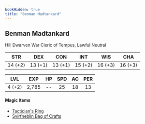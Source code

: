 ```yaml
---
bookHidden: true
title: "Benman Madtankard"
---
```


## Benman Madtankard

Hill Dwarven War Cleric of Tempus, Lawful Neutral

|  STR  |  DEX  |  CON  |  INT  |  WIS  |  CHA  |
|:-----:|:-----:|:-----:|:-----:|:-----:|:-----:|
|14 (+2)|13 (+1)|13 (+1)|15 (+2)|16 (+3)|16 (+3)|

|  LVL  |  EXP  |   HP  |  SPD  |   AC  |  PER  |
|:-----:|:-----:|:-----:|:-----:|:-----:|:-----:|
| 4 (+2)|  2,785|   --  |   25  |   18  |   13  |

#### Magic Items 

- [Tactician's Ring](/items-tacticians-ring)
- [Svirfneblin Bag of Crafts](/items-bag-of-crafts)
